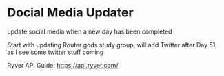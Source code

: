 # Docial Media Updater

update social media when a new day has been completed

Start with updating Router gods study group, will add Twitter after Day 51, as I see some twitter stuff coming

Ryver API Guide: https://api.ryver.com/
